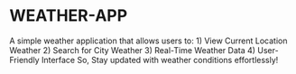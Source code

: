 # WEATHER-APP
A simple weather application that allows users to: 1) View Current Location Weather 2) Search for City Weather 3) Real-Time Weather Data 4) User-Friendly Interface So, Stay updated with weather conditions effortlessly!
